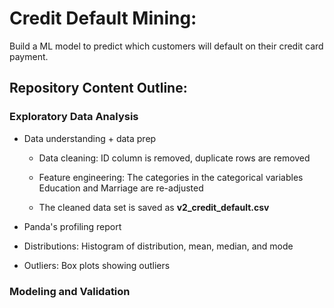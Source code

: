 # Credit Default Mining:  

Build a ML model to predict which customers will default on their credit card payment.

## Repository Content Outline:
### Exploratory Data Analysis
- Data understanding + data prep

    - Data cleaning: ID column is removed, duplicate rows are removed
      
    - Feature engineering: The categories in the categorical variables Education and Marriage are re-adjusted
      
    - The cleaned data set is saved as **v2_credit_default.csv**
      
- Panda's profiling report
- Distributions: Histogram of distribution, mean, median, and mode
- Outliers: Box plots showing outliers
### Modeling and Validation


